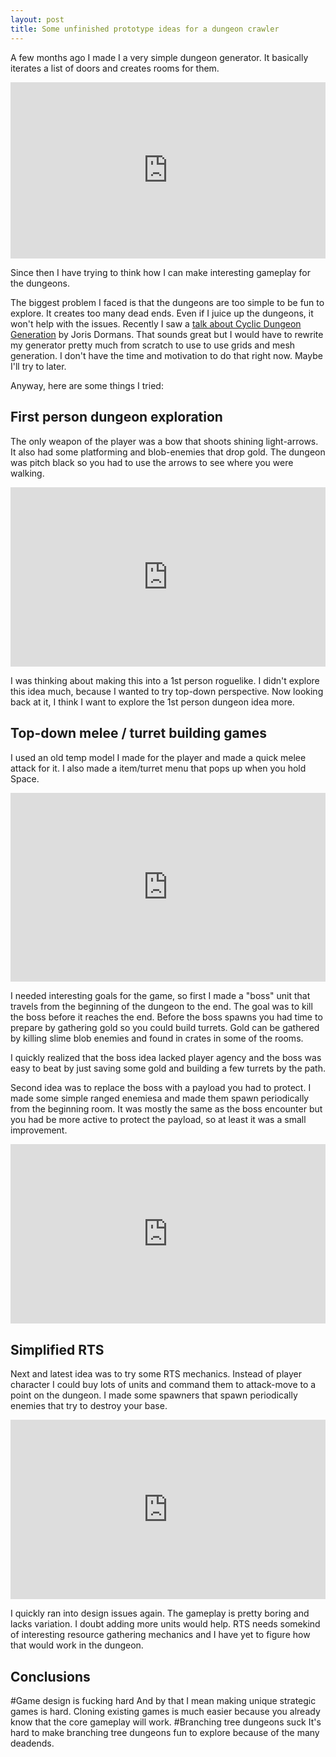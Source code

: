 ```yaml
---
layout: post
title: Some unfinished prototype ideas for a dungeon crawler
---
```


A few months ago I made I a very simple dungeon generator. It basically iterates a list of doors and creates rooms for them.

<div style='position:relative;padding-bottom:56%'><iframe src='https://gfycat.com/ifr/SplendidThisBluebird' frameborder='0' scrolling='no' width='100%' height='100%' style='position:absolute;top:0;left:0;' allowfullscreen></iframe></div>

Since then I have trying to think how I can make interesting gameplay for the dungeons.

The biggest problem I faced is that the dungeons are too simple to be fun to explore. It creates too many dead ends. Even if I juice up the dungeons, it won't help with the issues. Recently I saw a [talk about Cyclic Dungeon Generation](https://www.youtube.com/watch?v=mA6PacEZX9M) by Joris Dormans. That sounds great but I would have to rewrite my generator pretty much from scratch to use to use grids and mesh generation. I don't have the time and motivation to do that right now. Maybe I'll try to later.

Anyway, here are some things I tried:

## First person dungeon exploration
The only weapon of the player was a bow that shoots shining light-arrows. It also had some platforming and blob-enemies that drop gold. The dungeon was pitch black so you had to use the arrows to see where you were walking.

<div style='position:relative;padding-bottom:57%'><iframe src='https://gfycat.com/ifr/ExaltedFlamboyantArabianwildcat' frameborder='0' scrolling='no' width='100%' height='100%' style='position:absolute;top:0;left:0;' allowfullscreen></iframe></div>

I was thinking about making this into a 1st person roguelike. I didn't explore this idea much, because I wanted to try top-down perspective. Now looking back at it, I think I want to explore the 1st person dungeon idea more.

## Top-down melee / turret building games
I used an old temp model I made for the player and made a quick melee attack for it. I also made a item/turret menu that pops up when you hold Space.

<div style='position:relative;padding-bottom:60%'><iframe src='https://gfycat.com/ifr/EminentTenderAlaskajingle' frameborder='0' scrolling='no' width='100%' height='100%' style='position:absolute;top:0;left:0;' allowfullscreen></iframe></div>

I needed interesting goals for the game, so first I made a "boss" unit that travels from the beginning of the dungeon to the end. The goal was to kill the boss before it reaches the end. Before the boss spawns you had time to prepare by gathering gold so you could build turrets. Gold can be gathered by killing slime blob enemies and found in crates in some of the rooms.

I quickly realized that the boss idea lacked player agency and the boss was easy to beat by just saving some gold and building a few turrets by the path.

Second idea was to replace the boss with a payload you had to protect. I made some simple ranged enemiesa and made them spawn periodically from the beginning room. It was mostly the same as the boss encounter but you had be more active to protect the payload, so at least it was a small improvement.

<div style='position:relative;padding-bottom:57%'><iframe src='https://gfycat.com/ifr/RespectfulPeacefulAlpinegoat' frameborder='0' scrolling='no' width='100%' height='100%' style='position:absolute;top:0;left:0;' allowfullscreen></iframe></div>

## Simplified RTS
Next and latest idea was to try some RTS mechanics. Instead of player character I could buy lots of units and command them to attack-move to a point on the dungeon. I made some spawners that spawn periodically enemies that try to destroy your base.

<div style='position:relative;padding-bottom:57%'><iframe src='https://gfycat.com/ifr/AncientAltruisticGilamonster' frameborder='0' scrolling='no' width='100%' height='100%' style='position:absolute;top:0;left:0;' allowfullscreen></iframe></div>

I quickly ran into design issues again. The gameplay is pretty boring and lacks variation. I doubt adding more units would help. RTS needs somekind of interesting resource gathering mechanics and I have yet to figure how that would work in the dungeon.

## Conclusions
#Game design is fucking hard
And by that I mean making unique strategic games is hard. Cloning existing games is much easier because you already know that the core gameplay will work.
#Branching tree dungeons suck
It's hard to make branching tree dungeons fun to explore because of the many deadends.
